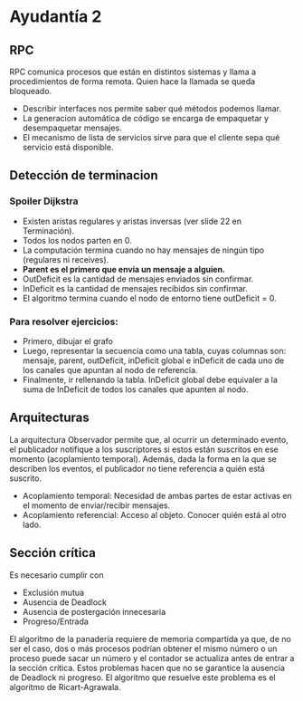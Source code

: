 # Ayudantía 2

## RPC

RPC comunica procesos que están en distintos sistemas y llama a procedimientos de forma remota. Quien hace la llamada se queda bloqueado.

- Describir interfaces nos permite saber qué métodos podemos llamar.
- La generacion automática de código se encarga de empaquetar y desempaquetar mensajes.
- El mecanismo de lista de servicios sirve para que el cliente sepa qué servicio está disponible.

## Detección de terminacion

### Spoiler Dijkstra

- Existen aristas regulares y aristas inversas (ver slide 22 en Terminación).
- Todos los nodos parten en 0.
- La computación termina cuando no hay mensajes de ningún tipo (regulares ni receives).
- **Parent es el primero que envía un mensaje a alguien.**
- OutDeficit es la cantidad de mensajes enviados sin confirmar.
- InDeficit es la cantidad de mensajes recibidos sin confirmar.
- El algoritmo termina cuando el nodo de entorno tiene outDeficit = 0.

### Para resolver ejercicios:

- Primero, dibujar el grafo
- Luego, representar la secuencia como una tabla, cuyas columnas son: mensaje, parent, outDeficit, inDeficit global e inDeficit de cada uno de los canales que apuntan al nodo de referencia.
- Finalmente, ir rellenando la tabla. InDeficit global debe equivaler a la suma de InDeficit de todos los canales que apunten al nodo.

## Arquitecturas

La arquitectura Observador permite que, al ocurrir un determinado evento, el publicador notifique a los suscriptores si estos están suscritos en ese momento (acoplamiento temporal). Además, dada la forma en la que se describen los eventos, el publicador no tiene referencia a quién está suscrito.

- Acoplamiento temporal: Necesidad de ambas partes de estar activas en el momento de enviar/recibir mensajes.
- Acoplamiento referencial: Acceso al objeto. Conocer quién está al otro lado.

## Sección crítica

Es necesario cumplir con

- Exclusión mutua
- Ausencia de Deadlock
- Ausencia de postergación innecesaria
- Progreso/Entrada

El algoritmo de la panadería requiere de memoria compartida ya que, de no ser el caso, dos o más procesos podrían obtener el mismo número o un proceso puede sacar un número y el contador se actualiza antes de entrar a la sección crítica. Estos problemas hacen que no se garantice la ausencia de Deadlock ni progreso. El algoritmo que resuelve este problema es el algoritmo de Ricart-Agrawala.
